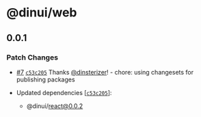 # @dinui/web

## 0.0.1

### Patch Changes

- [#7](https://github.com/dinsterizer/dinui/pull/7) [`c53c205`](https://github.com/dinsterizer/dinui/commit/c53c205d8c222b8ce0db8a992e50b8a509daa058) Thanks [@dinsterizer](https://github.com/dinsterizer)! - chore: using changesets for publishing packages

- Updated dependencies [[`c53c205`](https://github.com/dinsterizer/dinui/commit/c53c205d8c222b8ce0db8a992e50b8a509daa058)]:
  - @dinui/react@0.0.2
